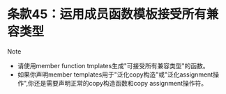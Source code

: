 # 条款45：运用成员函数模板接受所有兼容类型

> [!NOTE]
>
> - 请使用member function tmplates生成"可接受所有兼容类型"的函数。
> - 如果你声明member templates用于"泛化copy构造"或"泛化assignment操作",你还是需要声明正常的copy构造函数和copy assignment操作符。
